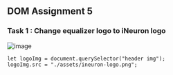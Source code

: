 ## DOM Assignment 5

### Task 1 : Change equalizer logo to iNeuron logo

![image](https://user-images.githubusercontent.com/48837703/216009092-26711fae-2506-4581-a666-3cdc7c6915dd.png)

```
let logoImg = document.querySelector("header img");
logoImg.src = "./assets/ineuron-logo.png";
```
